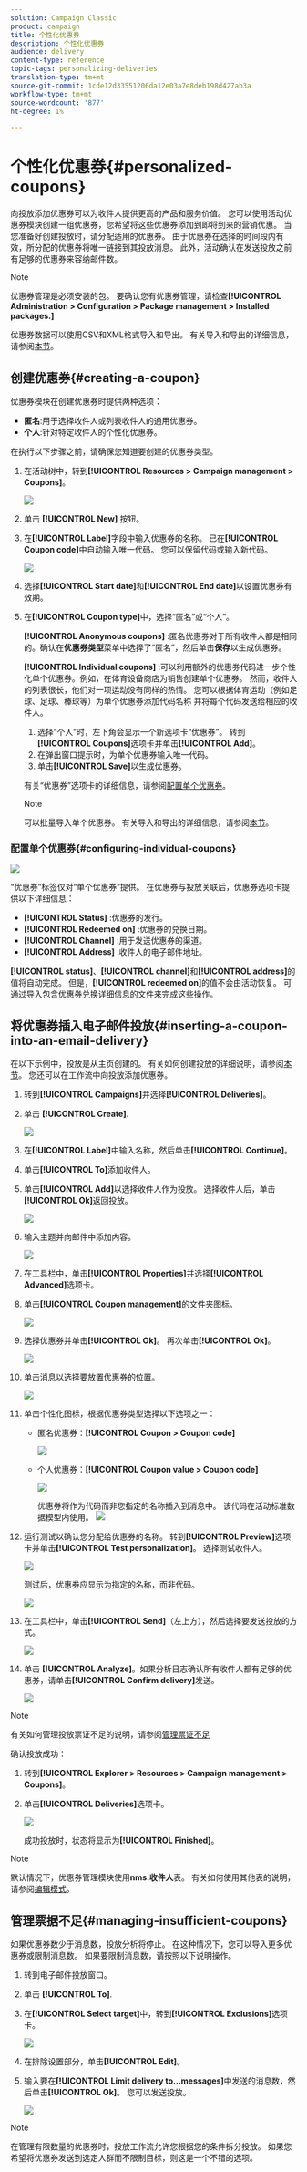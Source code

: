 ```yaml
---
solution: Campaign Classic
product: campaign
title: 个性化优惠券
description: 个性化优惠券
audience: delivery
content-type: reference
topic-tags: personalizing-deliveries
translation-type: tm+mt
source-git-commit: 1cde12d33551206da12e03a7e8deb198d427ab3a
workflow-type: tm+mt
source-wordcount: '877'
ht-degree: 1%

---
```



# 个性化优惠券{#personalized-coupons}

向投放添加优惠券可以为收件人提供更高的产品和服务价值。 您可以使用活动优惠券模块创建一组优惠券，您希望将这些优惠券添加到即将到来的营销优惠。 当您准备好创建投放时，请分配适用的优惠券。 由于优惠券在选择的时间段内有效，所分配的优惠券将唯一链接到其投放消息。 此外，活动确认在发送投放之前有足够的优惠券来容纳邮件数。

>[!NOTE]
>
>优惠券管理是必须安装的包。 要确认您有优惠券管理，请检查&#x200B;**[!UICONTROL Administration > Configuration > Package management > Installed packages.]**
>
>优惠券数据可以使用CSV和XML格式导入和导出。 有关导入和导出的详细信息，请参阅[本节](../../platform/using/get-started-data-import-export.md)。

## 创建优惠券{#creating-a-coupon}

优惠券模块在创建优惠券时提供两种选项：

* **匿名**:用于选择收件人或列表收件人的通用优惠券。
* **个人**:针对特定收件人的个性化优惠券。

在执行以下步骤之前，请确保您知道要创建的优惠券类型。

1. 在活动树中，转到&#x200B;**[!UICONTROL Resources > Campaign management > Coupons]**。

   ![](assets/deliv_coup_01.png)

1. 单击 **[!UICONTROL New]** 按钮。
1. 在&#x200B;**[!UICONTROL Label]**&#x200B;字段中输入优惠券的名称。 已在&#x200B;**[!UICONTROL Coupon code]**&#x200B;中自动输入唯一代码。 您可以保留代码或输入新代码。

   ![](assets/deliv_coup_02.png)

1. 选择&#x200B;**[!UICONTROL Start date]**&#x200B;和&#x200B;**[!UICONTROL End date]**&#x200B;以设置优惠券有效期。
1. 在&#x200B;**[!UICONTROL Coupon type]**&#x200B;中，选择“匿名”或“个人”。

   **[!UICONTROL Anonymous coupons]** :匿名优惠券对于所有收件人都是相同的。确认在&#x200B;**优惠券类型**&#x200B;菜单中选择了“匿名”，然后单击&#x200B;**保存**&#x200B;以生成优惠券。

   **[!UICONTROL Individual coupons]** :可以利用额外的优惠券代码进一步个性化单个优惠券。例如，在体育设备商店为销售创建单个优惠券。 然而，收件人的列表很长，他们对一项运动没有同样的热情。 您可以根据体育运动（例如足球、足球、棒球等）为单个优惠券添加代码名称 并将每个代码发送给相应的收件人。

   1. 选择“个人”时，左下角会显示一个新选项卡“优惠券”。 转到&#x200B;**[!UICONTROL Coupons]**&#x200B;选项卡并单击&#x200B;**[!UICONTROL Add]**。
   1. 在弹出窗口提示时，为单个优惠券输入唯一代码。
   1. 单击&#x200B;**[!UICONTROL Save]**&#x200B;以生成优惠券。

   有关“优惠券”选项卡的详细信息，请参阅[配置单个优惠券](#configuring-individual-coupons)。

   >[!NOTE]
   >
   >可以批量导入单个优惠券。 有关导入和导出的详细信息，请参阅[本节](../../platform/using/get-started-data-import-export.md)。

### 配置单个优惠券{#configuring-individual-coupons}

![](assets/deliv_coup_03.png)

“优惠券”标签仅对“单个优惠券”提供。 在优惠券与投放关联后，优惠券选项卡提供以下详细信息：

* **[!UICONTROL Status]** :优惠券的发行。
* **[!UICONTROL Redeemed on]** :优惠券的兑换日期。
* **[!UICONTROL Channel]** :用于发送优惠券的渠道。
* **[!UICONTROL Address]** :收件人的电子邮件地址。

**[!UICONTROL status]**、**[!UICONTROL channel]**&#x200B;和&#x200B;**[!UICONTROL address]**&#x200B;的值将自动完成。 但是，**[!UICONTROL redeemed on]**&#x200B;的值不会由活动恢复。 可通过导入包含优惠券兑换详细信息的文件来完成这些操作。

## 将优惠券插入电子邮件投放{#inserting-a-coupon-into-an-email-delivery}

在以下示例中，投放是从主页创建的。 有关如何创建投放的详细说明，请参阅[本节](../../delivery/using/about-email-channel.md)。 您还可以在工作流中向投放添加优惠券。

1. 转到&#x200B;**[!UICONTROL Campaigns]**&#x200B;并选择&#x200B;**[!UICONTROL Deliveries]**。
1. 单击 **[!UICONTROL Create]**.

   ![](assets/deliv_coup_04.png)

1. 在&#x200B;**[!UICONTROL Label]**&#x200B;中输入名称，然后单击&#x200B;**[!UICONTROL Continue]**。
1. 单击&#x200B;**[!UICONTROL To]**&#x200B;添加收件人。
1. 单击&#x200B;**[!UICONTROL Add]**&#x200B;以选择收件人作为投放。 选择收件人后，单击&#x200B;**[!UICONTROL Ok]**&#x200B;返回投放。

   ![](assets/deliv_coup_05.png)

1. 输入主题并向邮件中添加内容。

   ![](assets/deliv_coup_06.png)

1. 在工具栏中，单击&#x200B;**[!UICONTROL Properties]**&#x200B;并选择&#x200B;**[!UICONTROL Advanced]**&#x200B;选项卡。
1. 单击&#x200B;**[!UICONTROL Coupon management]**&#x200B;的文件夹图标。

   ![](assets/deliv_coup_07.png)

1. 选择优惠券并单击&#x200B;**[!UICONTROL Ok]**。 再次单击&#x200B;**[!UICONTROL Ok]**。

   ![](assets/deliv_coup_08.png)

1. 单击消息以选择要放置优惠券的位置。

   ![](assets/deliv_coup_09.png)

1. 单击个性化图标，根据优惠券类型选择以下选项之一：

   * 匿名优惠券：**[!UICONTROL Coupon > Coupon code]**

      ![](assets/deliv_coup_10.png)

   * 个人优惠券：**[!UICONTROL Coupon value > Coupon code]**

      ![](assets/deliv_coup_11.png)

      优惠券将作为代码而非您指定的名称插入到消息中。 该代码在活动标准数据模型内使用。
   ![](assets/deliv_coup_12.png)

1. 运行测试以确认您分配给优惠券的名称。 转到&#x200B;**[!UICONTROL Preview]**&#x200B;选项卡并单击&#x200B;**[!UICONTROL Test personalization]**。 选择测试收件人。

   ![](assets/deliv_coup_13.png)

   测试后，优惠券应显示为指定的名称，而非代码。

   ![](assets/deliv_coup_14.png)

1. 在工具栏中，单击&#x200B;**[!UICONTROL Send]**（左上方），然后选择要发送投放的方式。

   ![](assets/deliv_coup_15.png)

1. 单击 **[!UICONTROL Analyze]**。如果分析日志确认所有收件人都有足够的优惠券，请单击&#x200B;**[!UICONTROL Confirm delivery]**&#x200B;发送。

   ![](assets/deliv_coup_16.png)

>[!NOTE]
>
>有关如何管理投放票证不足的说明，请参阅[管理票证不足](#managing-insufficient-coupons)

确认投放成功：

1. 转到&#x200B;**[!UICONTROL Explorer > Resources > Campaign management > Coupons]**。
1. 单击&#x200B;**[!UICONTROL Deliveries]**&#x200B;选项卡。

   ![](assets/deliv_coup_17.png)

   成功投放时，状态将显示为&#x200B;**[!UICONTROL Finished]**。

>[!NOTE]
>
>默认情况下，优惠券管理模块使用&#x200B;**nms:收件人**&#x200B;表。 有关如何使用其他表的说明，请参阅[编辑模式](../../configuration/using/data-schemas.md)。

## 管理票据不足{#managing-insufficient-coupons}

如果优惠券数少于消息数，投放分析将停止。 在这种情况下，您可以导入更多优惠券或限制消息数。 如果要限制消息数，请按照以下说明操作。

1. 转到电子邮件投放窗口。
1. 单击 **[!UICONTROL To]**.
1. 在&#x200B;**[!UICONTROL Select target]**&#x200B;中，转到&#x200B;**[!UICONTROL Exclusions]**&#x200B;选项卡。

   ![](assets/deliv_coup_18.png)

1. 在排除设置部分，单击&#x200B;**[!UICONTROL Edit]**。
1. 输入要在&#x200B;**[!UICONTROL Limit delivery to...messages]**&#x200B;中发送的消息数，然后单击&#x200B;**[!UICONTROL Ok]**。 您可以发送投放。

   ![](assets/deliv_coup_19.png)

>[!NOTE]
>
>在管理有限数量的优惠券时，投放工作流允许您根据您的条件拆分投放。 如果您希望将优惠券发送到选定人群而不限制目标，则这是一个不错的选项。
